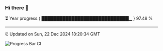 ### Hi there 👋

⏳ Year progress { █████████████████████████████▁ } 97.48 %

---

⏰ Updated on Sun, 22 Dec 2024 18:20:34 GMT

![Progress Bar CI](https://github.com/liununu/liununu/workflows/Progress%20Bar%20CI/badge.svg)
